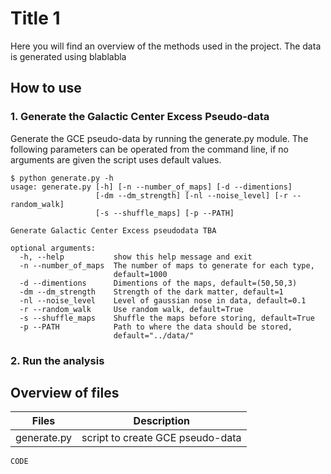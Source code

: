 # Title 1
Here you will find an overview of the methods used in the project. The data is generated using blablabla

## How to use
### 1. Generate the Galactic Center Excess Pseudo-data
Generate the GCE pseudo-data by running the generate.py module. The following parameters can be operated from the command line, if no arguments are given the script uses default values.

```
$ python generate.py -h
usage: generate.py [-h] [-n --number_of_maps] [-d --dimentions]
                   [-dm --dm_strength] [-nl --noise_level] [-r --random_walk]
                   [-s --shuffle_maps] [-p --PATH]

Generate Galactic Center Excess pseudodata TBA

optional arguments:
  -h, --help           show this help message and exit
  -n --number_of_maps  The number of maps to generate for each type,
                       default=1000
  -d --dimentions      Dimentions of the maps, default=(50,50,3)
  -dm --dm_strength    Strength of the dark matter, default=1
  -nl --noise_level    Level of gaussian nose in data, default=0.1
  -r --random_walk     Use random walk, default=True
  -s --shuffle_maps    Shuffle the maps before storing, default=True
  -p --PATH            Path to where the data should be stored,
                       default="../data/"
```

### 2. Run the analysis


## Overview of files

| Files | Description |
| ------ | ------ |
| generate.py | script to create GCE pseudo-data|

```
CODE
```
